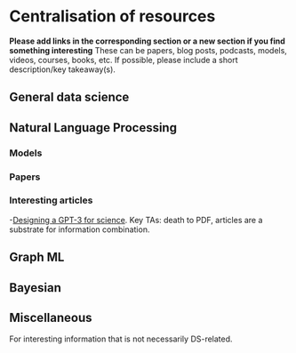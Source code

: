 # Centralisation of resources 

**Please add links in the corresponding section or a new section if you find something interesting**
These can be papers, blog posts, podcasts, models, videos, courses, books, etc.
If possible, please include a short description/key takeaway(s).

## General data science

## Natural Language Processing

### Models

### Papers

### Interesting articles

-[Designing a GPT-3 for science](https://future.com/how-to-build-gpt-3-for-science). Key TAs: death to PDF, articles are a substrate for information combination.

## Graph ML

## Bayesian

## Miscellaneous
For interesting information that is not necessarily DS-related.

